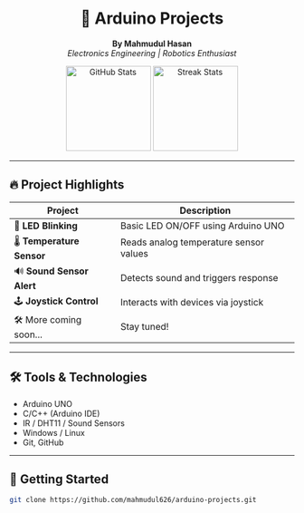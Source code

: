 <h1 align="center">🤖 Arduino Projects</h1>
<p align="center">
  <b>By Mahmudul Hasan</b><br>
  <i>Electronics Engineering | Robotics Enthusiast</i>
</p>


<p align="center">
  <img src="https://github-readme-stats.vercel.app/api?username=mahmudul626&show_icons=true&theme=tokyonight&hide_title=true" alt="GitHub Stats" height="150">
  <img src="https://github-readme-streak-stats.herokuapp.com/?user=mahmudul626&theme=tokyonight" alt="Streak Stats" height="150">
</p>

---

## 🔥 Project Highlights

| Project | Description |
|--------|-------------|
| 🔴 **LED Blinking** | Basic LED ON/OFF using Arduino UNO |
| 🌡️ **Temperature Sensor** | Reads analog temperature sensor values |
| 🔊 **Sound Sensor Alert** | Detects sound and triggers response |
| 🕹️ **Joystick Control** | Interacts with devices via joystick |
| 🛠️ More coming soon... | Stay tuned! |

---

## 🛠️ Tools & Technologies

- Arduino UNO
- C/C++ (Arduino IDE)
- IR / DHT11 / Sound Sensors
- Windows / Linux
- Git, GitHub

---

## 🚀 Getting Started

```bash
git clone https://github.com/mahmudul626/arduino-projects.git
